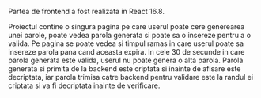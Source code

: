Partea de frontend a fost realizata in React 16.8.

Proiectul contine o singura pagina pe care userul poate cere generearea unei parole, poate vedea parola generata si poate sa o insereze pentru a o valida.
Pe pagina se poate vedea si timpul ramas in care userul poate sa insereze parola pana cand aceasta expira.
In cele 30 de secunde in care parola generata este valida, userul nu poate genera o alta parola.
Parola generata si primita de la backend este criptata si inainte de afisare este decriptata, iar parola trimisa catre backend pentru validare este la randul ei criptata si va fi decriptata inainte de verificare.